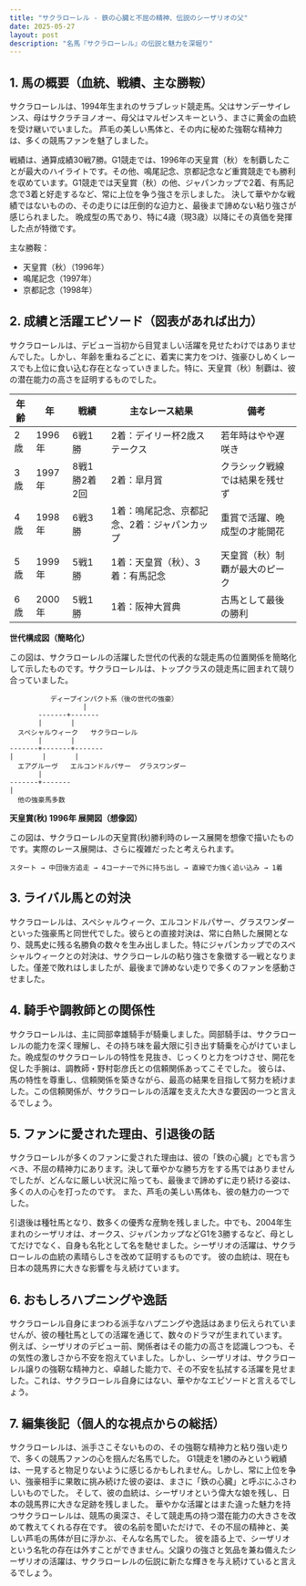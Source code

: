 ```yaml
---
title: "サクラローレル - 鉄の心臓と不屈の精神、伝説のシーザリオの父"
date: 2025-05-27
layout: post
description: "名馬『サクラローレル』の伝説と魅力を深堀り"
---
```


## 1. 馬の概要（血統、戦績、主な勝鞍）

サクラローレルは、1994年生まれのサラブレッド競走馬。父はサンデーサイレンス、母はサクラチヨノオー、母父はマルゼンスキーという、まさに黄金の血統を受け継いでいました。  芦毛の美しい馬体と、その内に秘めた強靭な精神力は、多くの競馬ファンを魅了しました。

戦績は、通算成績30戦7勝。G1競走では、1996年の天皇賞（秋）を制覇したことが最大のハイライトです。その他、鳴尾記念、京都記念など重賞競走でも勝利を収めています。G1競走では天皇賞（秋）の他、ジャパンカップで2着、有馬記念で3着と好走するなど、常に上位を争う強さを示しました。  決して華やかな戦績ではないものの、その走りには圧倒的な迫力と、最後まで諦めない粘り強さが感じられました。  晩成型の馬であり、特に4歳（現3歳）以降にその真価を発揮した点が特徴です。


主な勝鞍：

* 天皇賞（秋）（1996年）
* 鳴尾記念（1997年）
* 京都記念（1998年）


## 2. 成績と活躍エピソード（図表があれば出力）

サクラローレルは、デビュー当初から目覚ましい活躍を見せたわけではありませんでした。しかし、年齢を重ねるごとに、着実に実力をつけ、強豪ひしめくレースでも上位に食い込む存在となっていきました。特に、天皇賞（秋）制覇は、彼の潜在能力の高さを証明するものでした。

| 年齢 | 年 | 戦績 | 主なレース結果 | 備考 |
|---|---|---|---|---|
| 2歳 | 1996年 | 6戦1勝 | 2着：デイリー杯2歳ステークス | 若年時はやや遅咲き |
| 3歳 | 1997年 | 8戦1勝2着2回 | 2着：皐月賞 |  クラシック戦線では結果を残せず |
| 4歳 | 1998年 | 6戦3勝 | 1着：鳴尾記念、京都記念、2着：ジャパンカップ |  重賞で活躍、晩成型の才能開花 |
| 5歳 | 1999年 | 5戦1勝 | 1着：天皇賞（秋）、3着：有馬記念 | 天皇賞（秋）制覇が最大のピーク |
| 6歳 | 2000年 | 5戦1勝 | 1着：阪神大賞典 |  古馬として最後の勝利 |


**世代構成図（簡略化）**

この図は、サクラローレルの活躍した世代の代表的な競走馬の位置関係を簡略化して示したものです。サクラローレルは、トップクラスの競走馬に囲まれて競り合っていました。

```
          ディープインパクト系（後の世代の強豪）
                  |
       -------+-------
       |       |
  スペシャルウィーク   サクラローレル
       |       |
-------+-------+-------
|       |       |
  エアグルーヴ   エルコンドルパサー  グラスワンダー
       |
-------+-------
|
  他の強豪馬多数
```

**天皇賞(秋) 1996年 展開図（想像図）**

この図は、サクラローレルの天皇賞(秋)勝利時のレース展開を想像で描いたものです。実際のレース展開は、さらに複雑だったと考えられます。

```
スタート → 中団後方追走 → 4コーナーで外に持ち出し → 直線で力強く追い込み → 1着
```



## 3. ライバル馬との対決

サクラローレルは、スペシャルウィーク、エルコンドルパサー、グラスワンダーといった強豪馬と同世代でした。彼らとの直接対決は、常に白熱した展開となり、競馬史に残る名勝負の数々を生み出しました。特にジャパンカップでのスペシャルウィークとの対決は、サクラローレルの粘り強さを象徴する一戦となりました。僅差で敗れはしましたが、最後まで諦めない走りで多くのファンを感動させました。


## 4. 騎手や調教師との関係性

サクラローレルは、主に岡部幸雄騎手が騎乗しました。岡部騎手は、サクラローレルの能力を深く理解し、その持ち味を最大限に引き出す騎乗を心がけていました。晩成型のサクラローレルの特性を見抜き、じっくりと力をつけさせ、開花を促した手腕は、調教師・野村彰彦氏との信頼関係あってこそでした。  彼らは、馬の特性を尊重し、信頼関係を築きながら、最高の結果を目指して努力を続けました。この信頼関係が、サクラローレルの活躍を支えた大きな要因の一つと言えるでしょう。


## 5. ファンに愛された理由、引退後の話

サクラローレルが多くのファンに愛された理由は、彼の「鉄の心臓」とでも言うべき、不屈の精神力にあります。決して華やかな勝ち方をする馬ではありませんでしたが、どんなに厳しい状況に陥っても、最後まで諦めずに走り続ける姿は、多くの人の心を打ったのです。  また、芦毛の美しい馬体も、彼の魅力の一つでした。

引退後は種牡馬となり、数多くの優秀な産駒を残しました。中でも、2004年生まれのシーザリオは、オークス、ジャパンカップなどG1を3勝するなど、母としてだけでなく、自身も名牝として名を馳せました。シーザリオの活躍は、サクラローレルの血統の素晴らしさを改めて証明するものです。  彼の血統は、現在も日本の競馬界に大きな影響を与え続けています。


## 6. おもしろハプニングや逸話

サクラローレル自身にまつわる派手なハプニングや逸話はあまり伝えられていませんが、彼の種牡馬としての活躍を通じて、数々のドラマが生まれています。 例えば、シーザリオのデビュー前、関係者はその能力の高さを認識しつつも、その気性の激しさから不安を抱えていました。しかし、シーザリオは、サクラローレル譲りの強靭な精神力と、卓越した能力で、その不安を払拭する活躍を見せました。これは、サクラローレル自身にはない、華やかなエピソードと言えるでしょう。


## 7. 編集後記（個人的な視点からの総括）

サクラローレルは、派手さこそないものの、その強靭な精神力と粘り強い走りで、多くの競馬ファンの心を掴んだ名馬でした。  G1競走を1勝のみという戦績は、一見すると物足りないように感じるかもしれません。しかし、常に上位を争い、強豪相手に果敢に挑み続けた彼の姿は、まさに「鉄の心臓」と呼ぶにふさわしいものでした。  そして、彼の血統は、シーザリオという偉大な娘を残し、日本の競馬界に大きな足跡を残しました。  華やかな活躍とはまた違った魅力を持つサクラローレルは、競馬の奥深さ、そして競走馬の持つ潜在能力の大きさを改めて教えてくれる存在です。  彼の名前を聞いただけで、その不屈の精神と、美しい芦毛の馬体が目に浮かぶ、そんな名馬でした。  彼を語る上で、シーザリオという名牝の存在は外すことができません。父譲りの強さと気品を兼ね備えたシーザリオの活躍は、サクラローレルの伝説に新たな輝きを与え続けていると言えるでしょう。
